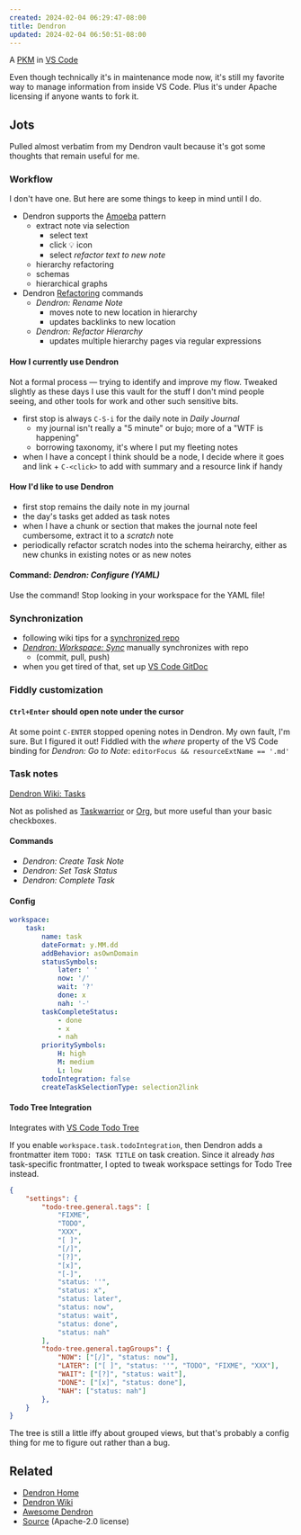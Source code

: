 ```yaml
---
created: 2024-02-04 06:29:47-08:00
title: Dendron
updated: 2024-02-04 06:50:51-08:00
---
```


A [PKM](PKM.md) in [VS Code](VS%20Code.md)

Even though technically it's in maintenance mode now, it's still my favorite way to manage information from inside VS Code. Plus it's under Apache licensing if anyone wants to fork it.

## Jots

Pulled almost verbatim from my Dendron vault because it's got some thoughts that remain useful for me.

### Workflow

I don't have one. But here are some things to keep in mind until I do.

* Dendron supports the [Amoeba](https://wiki.dendron.so/notes/e780000d-c784-4945-8e42-35218a3ecf10/) pattern
  * extract note via selection
    * select text
    * click :bulb: icon
    * select *refactor text to new note*
  * hierarchy refactoring
  * schemas
  * hierarchical graphs
* Dendron [Refactoring](https://wiki.dendron.so/notes/srajljj10V2dl19nCSFiC/) commands
  * *Dendron: Rename Note*
    * moves note to new location in hierarchy
    * updates backlinks to new location
  * *Dendron: Refactor Hierarchy*
    * updates multiple hierarchy pages via regular expressions

#### How I currently use Dendron

Not a formal process — trying to identify and improve my flow. Tweaked slightly as these days I use this vault for the stuff I don't mind people seeing, and other tools for work and other such sensitive bits.

* first stop is always `C-S-i` for the daily note in *Daily Journal*
  * my journal isn't really a "5 minute" or bujo; more of a "WTF is happening"
  * borrowing taxonomy, it's where I put my fleeting notes
* when I have a concept I think should be a node, I decide where it goes and
  link + `C-<click>` to add with summary and a resource link if handy

#### How I'd like to use Dendron

* first stop remains the daily note in my journal
* the day's tasks get added as task notes
* when I have a chunk or section that makes the journal note feel cumbersome,
  extract it to a *scratch* note
* periodically refactor scratch nodes into the schema heirarchy, either as new
  chunks in existing notes or as new notes

#### Command: *Dendron: Configure (YAML)*

Use the command! Stop looking in your workspace for the YAML file!

### Synchronization

* following wiki tips for a [synchronized repo](https://wiki.dendron.so/notes/8d3c8142-7481-40da-9a5c-69a3d4bab697/#synchronizing-everything-in-one-repo)
* [*Dendron: Workspace: Sync*](https://wiki.dendron.so/notes/c4cf5519-f7c2-4a23-b93b-1c9a02880f6b/#workspace-sync) manually synchronizes with repo
  * (commit, pull, push)
* when you get tired of that, set up [VS Code GitDoc](https://marketplace.visualstudio.com/items?itemName=vsls-contrib.gitdoc)

### Fiddly customization

#### `Ctrl+Enter` should open note under the cursor

At some point `C-ENTER` stopped opening notes in Dendron. My own fault, I'm sure. But I figured it out! Fiddled with the *where* property of the VS Code binding for *Dendron: Go to Note*: `editorFocus && resourceExtName == '.md'`

### Task notes

[Dendron Wiki: Tasks](https://wiki.dendron.so/notes/SEASewZSteDK7ry1AshNG/)

Not as polished as [Taskwarrior](Taskwarrior.md) or [Org](Org.md), but more useful than your basic checkboxes.

#### Commands

* *Dendron: Create Task Note*
* *Dendron: Set Task Status*
* *Dendron: Complete Task*

#### Config

````yml
workspace:
    task:
        name: task
        dateFormat: y.MM.dd
        addBehavior: asOwnDomain
        statusSymbols:
            later: ' '
            now: '/'
            wait: '?'
            done: x
            nah: '-'
        taskCompleteStatus:
            - done
            - x
            - nah
        prioritySymbols:
            H: high
            M: medium
            L: low
        todoIntegration: false
        createTaskSelectionType: selection2link
````

#### Todo Tree Integration

Integrates with [VS Code Todo Tree](https://marketplace.visualstudio.com/items?itemName=Gruntfuggly.todo-tree)

If you enable `workspace.task.todoIntegration`, then Dendron adds a frontmatter item `TODO: TASK TITLE` on task creation. Since it already *has* task-specific frontmatter, I opted to tweak workspace settings for Todo Tree instead.

````json
{
    "settings": {
        "todo-tree.general.tags": [
            "FIXME",
            "TODO",
            "XXX",
            "[ ]",
            "[/]",
            "[?]",
            "[x]",
            "[-]",
            "status: ''",
            "status: x",
            "status: later",
            "status: now",
            "status: wait",
            "status: done",
            "status: nah"
        ],
        "todo-tree.general.tagGroups": {
            "NOW": ["[/]", "status: now"],
            "LATER": ["[ ]", "status: ''", "TODO", "FIXME", "XXX"],
            "WAIT": ["[?]", "status: wait"],
            "DONE": ["[x]", "status: done"],
            "NAH": ["status: nah"]
        },
    }
}
````

The tree is still a little iffy about grouped views, but that's probably a config thing for me to figure out rather than a bug.

## Related

* [Dendron Home](https://www.dendron.so/)
* [Dendron Wiki](https://wiki.dendron.so/)
* [Awesome Dendron](https://github.com/dendronhq/awesome-dendron/)
* [Source](https://github.com/dendronhq/dendron) (Apache-2.0 license)